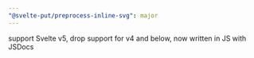```yaml
---
"@svelte-put/preprocess-inline-svg": major
---
```


support Svelte v5, drop support for v4 and below, now written in JS with JSDocs
